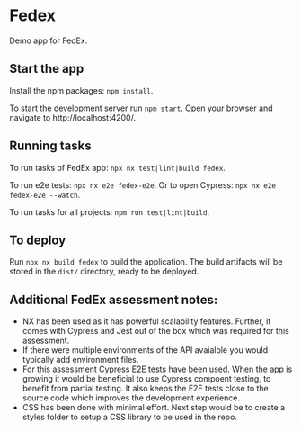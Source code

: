 # Fedex

Demo app for FedEx.

## Start the app

Install the npm packages: `npm install`.

To start the development server run `npm start`. Open your browser and navigate to http://localhost:4200/.

## Running tasks

To run tasks of FedEx app: `npx nx test|lint|build fedex`.

To run e2e tests: `npx nx e2e fedex-e2e`. Or to open Cypress: `npx nx e2e fedex-e2e --watch`.

To run tasks for all projects: `npm run test|lint|build`.

## To deploy

Run `npx nx build fedex` to build the application. The build artifacts will be stored in the `dist/` directory, ready to be deployed.

## Additional FedEx assessment notes:

- NX has been used as it has powerful scalability features. Further, it comes with Cypress and Jest out of the box which was required for this assessment.
- If there were multiple environments of the API avaialble you would typically add environment files.
- For this assessment Cypress E2E tests have been used. When the app is growing it would be beneficial to use Cypress compoent testing, to benefit from partial testing. It also keeps the E2E tests close to the source code which improves the development experience.
- CSS has been done with minimal effort. Next step would be to create a styles folder to setup a CSS library to be used in the repo.
